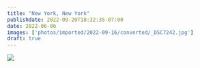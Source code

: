 ```yaml
---
title: "New York, New York"
publishdate: 2022-09-20T18:32:35-07:00
date: 2022-06-06
images: ['photos/imported/2022-09-16/converted/_DSC7242.jpg']
draft: true
---
```


![](../photos/imported/2022-05-31/converted/DSC05839.jpg)